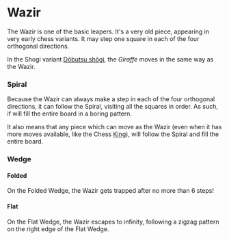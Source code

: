 # Wazir

The Wazir is one of the basic leapers. It's a very old piece, appearing
in very early chess variants. It may step one square in each of the
four orthogonal directions.

In the Shogi variant [D&#x14d;butsu sh&#x14d;gi](#wiki:Dobutsu_shogi),
the *Giraffe* moves in the same way as the Wazir.

### Spiral

Because the Wazir can always make a step in each of the four orthogonal
directions, it can follow the Spiral, visiting all the squares in order.
As such, if will fill the entire board in a boring pattern.

It also means that any piece which can move as the Wazir (even when
it has more moves available, like the Chess [King](king.html)), will
follow the Spiral and fill the entire board.

### Wedge

#### Folded

On the Folded Wedge, the Wazir gets trapped after no more than 6 steps!

#### Flat

On the Flat Wedge, the Wazir escapes to infinity, following a zigzag
pattern on the right edge of the Flat Wedge.
